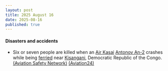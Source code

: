 ```yaml
---
layout: post
title: 2025 August 16
date: 2025-08-16
published: true
---
```



#### Disasters and accidents

* Six or seven people are killed when an [Air Kasai](https://en.wikipedia.org/wiki/Air_Kasai "Air Kasai") [Antonov An-2](https://en.wikipedia.org/wiki/Antonov_An-2 "Antonov An-2") crashes while being [ferried](https://en.wikipedia.org/wiki/Ferry_flying "Ferry flying") near [Kisangani](https://en.wikipedia.org/wiki/Kisangani "Kisangani"), Democratic Republic of the Congo. [(Aviation Safety Network)](https://asn.flightsafety.org/wikibase/538197) [(Aviation24)](https://www.aviation24.be/miscellaneous/accidents/tragic-antonov-an-2-crash-near-kisangani-drcongo-claims-all-lives-onboard/)
